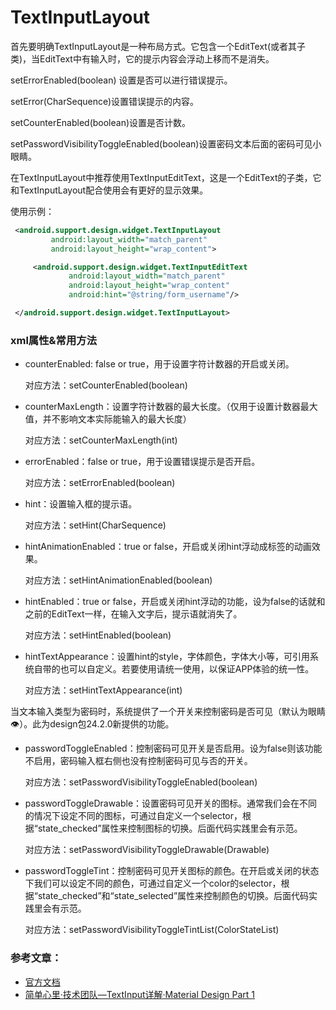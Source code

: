 # TextInputLayout

首先要明确TextInputLayout是一种布局方式。它包含一个EditText(或者其子类)，当EditText中有输入时，它的提示内容会浮动上移而不是消失。

setErrorEnabled(boolean) 设置是否可以进行错误提示。

setError(CharSequence)设置错误提示的内容。

setCounterEnabled(boolean)设置是否计数。

setPasswordVisibilityToggleEnabled(boolean)设置密码文本后面的密码可见小眼睛。

在TextInputLayout中推荐使用TextInputEditText，这是一个EditText的子类，它和TextInputLayout配合使用会有更好的显示效果。

使用示例：

```xml
 <android.support.design.widget.TextInputLayout
         android:layout_width="match_parent"
         android:layout_height="wrap_content">

     <android.support.design.widget.TextInputEditText
             android:layout_width="match_parent"
             android:layout_height="wrap_content"
             android:hint="@string/form_username"/>

 </android.support.design.widget.TextInputLayout>
```



### xml属性&常用方法

- counterEnabled: false or true，用于设置字符计数器的开启或关闭。

  对应方法：setCounterEnabled(boolean)

- counterMaxLength：设置字符计数器的最大长度。（仅用于设置计数器最大值，并不影响文本实际能输入的最大长度）

  对应方法：setCounterMaxLength(int)

- errorEnabled：false or true，用于设置错误提示是否开启。

  对应方法：setErrorEnabled(boolean)

- hint：设置输入框的提示语。

  对应方法：setHint(CharSequence)

- hintAnimationEnabled：true or false，开启或关闭hint浮动成标签的动画效果。

  对应方法：setHintAnimationEnabled(boolean)

- hintEnabled：true or false，开启或关闭hint浮动的功能，设为false的话就和之前的EditText一样，在输入文字后，提示语就消失了。

  对应方法：setHintEnabled(boolean)

- hintTextAppearance：设置hint的style，字体颜色，字体大小等，可引用系统自带的也可以自定义。若要使用请统一使用，以保证APP体验的统一性。

  对应方法：setHintTextAppearance(int)

当文本输入类型为密码时，系统提供了一个开关来控制密码是否可见（默认为眼睛👁）。此为design包24.2.0新提供的功能。

- passwordToggleEnabled：控制密码可见开关是否启用。设为false则该功能不启用，密码输入框右侧也没有控制密码可见与否的开关。

  对应方法：setPasswordVisibilityToggleEnabled(boolean)

- passwordToggleDrawable：设置密码可见开关的图标。通常我们会在不同的情况下设定不同的图标，可通过自定义一个selector，根据“state_checked”属性来控制图标的切换。后面代码实践里会有示范。

  对应方法：setPasswordVisibilityToggleDrawable(Drawable)

- passwordToggleTint：控制密码可见开关图标的颜色。在开启或关闭的状态下我们可以设定不同的颜色，可通过自定义一个color的selector，根据“state_checked”和“state_selected”属性来控制颜色的切换。后面代码实践里会有示范。

  对应方法：setPasswordVisibilityToggleTintList(ColorStateList)





### 参考文章：

- [官方文档](https://developer.android.com/reference/android/support/design/widget/TextInputLayout.html)
- [简单心里·技术团队—TextInput详解·Material Design Part 1](https://jiandanxinli.github.io/2016-11-14.html)



